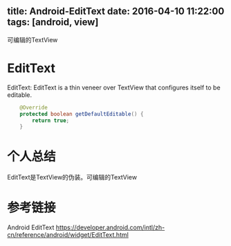 title: Android-EditText
date: 2016-04-10 11:22:00
tags: [android, view]
---

可编辑的TextView
<!--more-->

# EditText
EditText: EditText is a thin veneer over TextView that configures itself to be editable.
``` java
    @Override
    protected boolean getDefaultEditable() {
        return true;
    }
```

# 个人总结
EditText是TextView的伪装。可编辑的TextView


# 参考链接
Android EditText
https://developer.android.com/intl/zh-cn/reference/android/widget/EditText.html